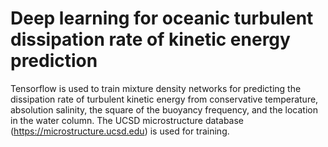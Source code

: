 # Deep learning for oceanic turbulent dissipation rate of kinetic energy prediction
Tensorflow is used to train mixture density networks for predicting the dissipation rate of turbulent kinetic energy from conservative temperature, absolution salinity, the square of the buoyancy frequency, and the location in the water column. The UCSD microstructure database (https://microstructure.ucsd.edu) is used for training.

